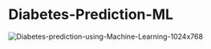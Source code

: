 # Diabetes-Prediction-ML

![Diabetes-prediction-using-Machine-Learning-1024x768](https://github.com/user-attachments/assets/ca82e62f-dd72-4dbf-9950-f70287f4072e)

